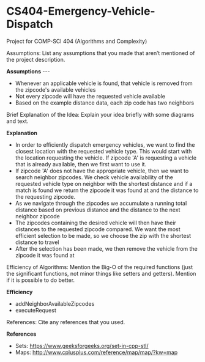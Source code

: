 # CS404-Emergency-Vehicle-Dispatch
Project for COMP-SCI 404 (Algorithms and Complexity)

Assumptions: List any assumptions that you made that aren’t mentioned of the project description.

**Assumptions** ---
* Whenever an applicable vehicle is found, that vehicle is removed from the zipcode's available vehicles
* Not every zipcode will have the requested vehicle available
* Based on the example distance data, each zip code has two neighbors

Brief Explanation of the Idea: Explain your idea briefly with some diagrams and text.

**Explanation**
* In order to efficiently dispatch emergency vehicles, we want to find the closest location with the requested vehicle type. This would start with the location requesting the vehicle. If zipcode 'A' is requesting a vehicle that is already available, then we first want to use it. 
* If zipcode 'A' does not have the appropriate vehicle, then we want to search neighbor zipcodes. We check vehicle availability of the requested vehicle type on neighbor with the shortest distance and if a match is found we return the zipcode it was found at and the distance to the requesting zipcode.
* As we navigate through the zipcodes we accumulate a running total distance based on previous distance and the distance to the next neighbor zipcode
* The zipcodes containing the desired vehicle will then have their distances to the requested zipcode compared. We want the most efficient selection to be made, so we choose the zip with the shortest distance to travel
* After the selection has been made, we then remove the vehicle from the zipcode it was found at

Efficiency of Algorithms: Mention the Big-O of the required functions (just the significant functions, not minor things like setters and getters).  Mention if it is possible to do better.

**Efficiency**
* addNeighborAvailableZipcodes
* executeRequest
 
References: Cite any references that you used.

**References**
* Sets: https://www.geeksforgeeks.org/set-in-cpp-stl/
* Maps: http://www.cplusplus.com/reference/map/map/?kw=map 
